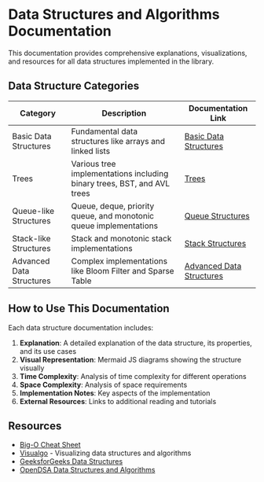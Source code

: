 # Data Structures and Algorithms Documentation

This documentation provides comprehensive explanations, visualizations, and resources for all data structures implemented in the library.

## Data Structure Categories

| Category | Description | Documentation Link |
|----------|-------------|-------------------|
| Basic Data Structures | Fundamental data structures like arrays and linked lists | [Basic Data Structures](./basic_data_structures.md) |
| Trees | Various tree implementations including binary trees, BST, and AVL trees | [Trees](./trees.md) |
| Queue-like Structures | Queue, deque, priority queue, and monotonic queue implementations | [Queue Structures](./queue_structures.md) |
| Stack-like Structures | Stack and monotonic stack implementations | [Stack Structures](./stack_structures.md) |
| Advanced Data Structures | Complex implementations like Bloom Filter and Sparse Table | [Advanced Data Structures](./advanced_data_structures.md) |

## How to Use This Documentation

Each data structure documentation includes:

1. **Explanation**: A detailed explanation of the data structure, its properties, and its use cases
2. **Visual Representation**: Mermaid JS diagrams showing the structure visually
3. **Time Complexity**: Analysis of time complexity for different operations
4. **Space Complexity**: Analysis of space requirements
5. **Implementation Notes**: Key aspects of the implementation
6. **External Resources**: Links to additional reading and tutorials

## Resources

- [Big-O Cheat Sheet](https://www.bigocheatsheet.com/)
- [Visualgo](https://visualgo.net/en) - Visualizing data structures and algorithms
- [GeeksforGeeks Data Structures](https://www.geeksforgeeks.org/data-structures/)
- [OpenDSA Data Structures and Algorithms](https://opendsa-server.cs.vt.edu/ODSA/Books/Everything/html/)

